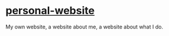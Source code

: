 # [personal-website](https://adamsioud.github.io/personal-website/)
My own website, a website about me, a website about what I do.

